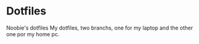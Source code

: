 # Dotfiles
Noobie's dotfiles
My dotfiles, two branchs, one for my laptop and the other one por my home pc.
